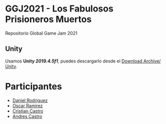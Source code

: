 # GGJ2021 - Los Fabulosos Prisioneros Muertos
Repositorio Global Game Jam 2021

## Unity
Usamos **Unity _2019.4.5f1_**, puedes descargarlo desde el [Download Archive/ Unity](https://unity3d.com/get-unity/download/archive).  

# Participantes
- [Daniel Rodriguez](https://github.com/dornad)
- [Oscar Ramirez](https://github.com/oscaramirez)
- [Cristian Castro](https://github.com/)
- [Andres Castro](https://github.com/)
